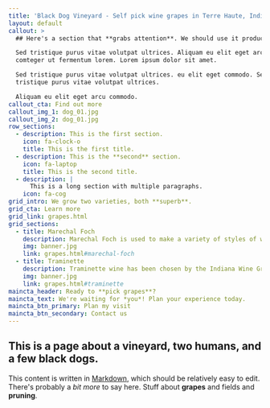 ```yaml
---
title: 'Black Dog Vineyard - Self pick wine grapes in Terre Haute, Indiana'
layout: default
callout: >
  ## Here's a section that **grabs attention**. We should use it productively.

  Sed tristique purus vitae volutpat ultrices. Aliquam eu elit eget arcu
  comteger ut fermentum lorem. Lorem ipsum dolor sit amet. 

  Sed tristique purus vitae volutpat ultrices. eu elit eget commodo. Sed
  tristique purus vitae volutpat ultrices. 

  Aliquam eu elit eget arcu commodo.
callout_cta: Find out more
callout_img_1: dog_01.jpg
callout_img_2: dog_01.jpg
row_sections:
  - description: This is the first section.
    icon: fa-clock-o
    title: This is the first title.
  - description: This is the **second** section.
    icon: fa-laptop
    title: This is the second title.
  - description: |
      This is a long section with multiple paragraphs.
    icon: fa-cog 
grid_intro: We grow two varieties, both **superb**.
grid_cta: Learn more
grid_link: grapes.html
grid_sections:
  - title: Marechal Foch
    description: Marechal Foch is used to make a variety of styles of wine, ranging from a light red wine similar to Beaujolais to more extracted wines with intense dark "inky" purple color and unique varietal character, and even sweet, fortified, Port-like wines.
    img: banner.jpg
    link: grapes.html#marechal-foch
  - title: Traminette
    description: Traminette wine has been chosen by the Indiana Wine Grape Council as the signature wine of the state. The wine is also grown in some regions of Ohio.
    img: banner.jpg
    link: grapes.html#traminette
maincta_header: Ready to **pick grapes**?
maincta_text: We're waiting for *you*! Plan your experience today.
maincta_btn_primary: Plan my visit
maincta_btn_secondary: Contact us
---
```


## This is a page about a vineyard, **two humans**, and a few **black dogs**. 

This content is written in [Markdown](https://learnxinyminutes.com/docs/markdown/), which should be relatively easy to edit.
There's probably a _bit more_ to say here.  Stuff about **grapes** and fields and **pruning**.


